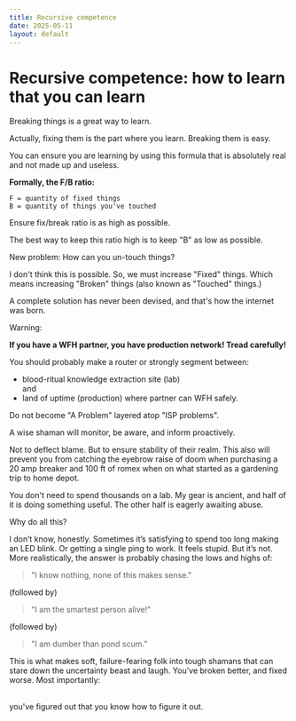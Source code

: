 ```yaml
---
title: Recursive competence
date: 2025-05-11
layout: default
---
```


# Recursive competence: how to learn that you can learn

Breaking things is a great way to learn.

Actually, fixing them is the part where you learn. Breaking them is easy.

You can ensure you are learning by using this formula that is absolutely real
and not made up and useless.

**Formally, the F/B ratio:**

```
F = quantity of fixed things
B = quantity of things you've touched
```

Ensure fix/break ratio is as high as possible.

The best way to keep this ratio high is to keep "B" as low as possible.

New problem: How can you un-touch things? 

I don't think this is possible. So, we must increase "Fixed" things.
Which means increasing "Broken" things (also known as "Touched" things.)

A complete solution has never been devised, and that's how the internet was born.

Warning:

**If you have a WFH partner, you have production network! Tread carefully!**

You should probably make a router or strongly segment between:
- blood-ritual knowledge extraction site (lab)  
 and 
- land of uptime (production) where partner can WFH safely.

Do not become "A Problem" layered atop "ISP problems".

A wise shaman will monitor, be aware, and inform proactively.

Not to deflect blame.
But to ensure stability of their realm. This also will prevent you from 
catching the eyebrow raise of doom when purchasing a 20 amp breaker and
100 ft of romex when on what started as a gardening trip to home depot.

You don't need to spend thousands on a lab. My gear is ancient, and half of
it is doing something useful. The other half is eagerly awaiting abuse.

Why do all this?

I don’t know, honestly. Sometimes it’s satisfying to spend too long making an
LED blink. Or getting a single ping to work. It feels stupid. But it’s not.
More realistically, the answer is probably chasing the lows and highs of:

> "I know nothing, none of this makes sense."

(followed by)

> "I am the smartest person alive!"

(followed by)

> "I am dumber than pond scum."

This is what makes soft, failure-fearing folk into tough shamans that can stare
down the uncertainty beast and laugh. You've broken better, and fixed worse. Most importantly:

<div class="field-box" style="white-space:pre-line">
you've figured out that you know how to figure it out.
</div>
